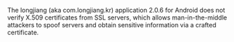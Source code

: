 The longjiang (aka com.longjiang.kr) application 2.0.6 for Android does not verify X.509 certificates from SSL servers, which allows man-in-the-middle attackers to spoof servers and obtain sensitive information via a crafted certificate.